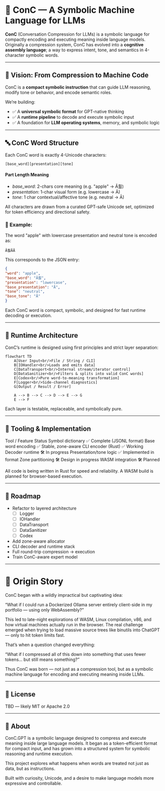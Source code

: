 # 🧠 ConC — A Symbolic Machine Language for LLMs

**ConC** (Conversation Compression for LLMs) is a symbolic language for compactly encoding and executing meaning inside language models. 
Originally a compression system, ConC has evolved into a **cognitive assembly language**; a way to express intent, tone, 
and semantics in 4-character symbolic words.

---

## 🚀 Vision: From Compression to Machine Code

ConC is a **compact symbolic instruction** that can guide LLM reasoning, modify tone or behavior, and encode semantic roles.

We’re building:
- ✅ A **universal symbolic format** for GPT-native thinking
- ✅ A **runtime pipeline** to decode and execute symbolic input
- ✅ A foundation for **LLM operating systems**, memory, and symbolic logic

---

## 🔤 ConC Word Structure

Each ConC word is exactly 4-Unicode characters:

    [base_word][presentation][tone]

#### Part Length Meaning
- _base_word_: 2-chars core meaning (e.g. "apple" → Ă훯)
- _presentation_: 1-char visual form (e.g. lowercase → Ā)
- _tone_: 1 char contextual/affective tone (e.g. neutral → Ā)

All characters are drawn from a curated GPT-safe Unicode set, optimized for token efficiency and directional safety.

### 🍎 Example:

The word "apple" with lowercase presentation and neutral tone is encoded as:

    Ă훯ĀĀ

This corresponds to the JSON entry:

``` json
{
"word": "apple",
"base_word": "Ă훯",
"presentation": "lowercase",
"base_presentation": "Ā",
"tone": "neutral",
"base_tone": "Ā"
}
```
Each ConC word is compact, symbolic, and designed for fast runtime decoding or execution.

---

## 🧱 Runtime Architecture

ConC’s runtime is designed using first principles and strict layer separation:

``` mermaid
flowchart TD
    A[User Input<br/>File / String / CLI]
    B[IOHandler<br/>Loads and emits data]
    C[DataTransport<br/>Internal stream/iterator control]
    D[DataSanitizer<br/>Filters & splits into valid ConC words]
    E[Codex<br/>Pure word-to-meaning transformation]
    F[Logger<br/>Side-channel diagnostics]
    G[Output / Result / Error]

    A --> B --> C --> D --> E --> G
    E --> F
```

Each layer is testable, replaceable, and symbolically pure.

---

## 🧰 Tooling & Implementation

Tool / Feature	Status
Symbol dictionary	✅ Complete (JSONL format)
Base word encoding	✅ Stable, zone-aware
CLI encoder (Rust)	✅ Working
Decoder runtime	🛠 In progress
Presentation/tone logic	✅ Implemented in format
Zone partitioning	🛠 Design in progress
WASM integration	🛠 Planned

All code is being written in Rust for speed and reliability. A WASM build is planned for browser-based execution.

---

## 🧭 Roadmap
- Refactor to layered architecture
  - [ ] Logger
  - [ ] IOHandler
  - [ ] DataTransport
  - [ ] DataSanitizer
  - [ ] Codex
- Add zone-aware allocator
- CLI decoder and runtime stack
- Full round-trip compression → execution
- Train ConC-aware expert model

---

# 🦇 Origin Story

ConC began with a wildly impractical but captivating idea:

“What if I could run a Dockerized Ollama server entirely client-side in my portfolio — using only WebAssembly?”

This led to late-night explorations of WASM, Linux compilation, v86, and how virtual machines actually run in the browser. The real challenge emerged when trying to load massive source trees like binutils into ChatGPT — only to hit token limits fast.

That’s when a question changed everything:

“What if I compressed all of this down into something that uses fewer tokens… but still means something?”

Thus ConC was born — not just as a compression tool, but as a symbolic machine language for encoding and executing meaning inside LLMs.

---

## 📄 License

TBD — likely MIT or Apache 2.0

---

## 🙋 About

ConC.GPT is a symbolic language designed to compress and execute meaning inside large language models.
It began as a token-efficient format for compact input, and has grown into a structured system for symbolic reasoning and runtime execution.

This project explores what happens when words are treated not just as data, but as instructions.

Built with curiosity, Unicode, and a desire to make language models more expressive and controllable.
